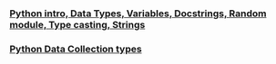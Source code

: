 ### <a href="python_tutorial1.ipynb">Python intro, Data Types, Variables, Docstrings, Random module, Type casting, Strings</a>
### <a href="python_tutorial2.ipynb">Python Data Collection types</a>


